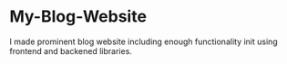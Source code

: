 # My-Blog-Website
I made prominent blog website including enough functionality init using frontend and backened libraries.
